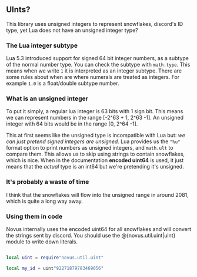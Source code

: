 ## UInts?

This library uses unsigned integers to represent snowflakes, discord's ID type,
yet Lua does not have an unsigned integer type?

### The Lua integer subtype

Lua 5.3 introduced support for signed 64 bit integer numbers, as a subtype of
the normal number type. You can check the subtype with `math.type`.
This means when we write `1` it is interpreted as an integer subtype.
There are some rules about when are where numerals are treated as integers.
For example `1.0` is a float/double subtype number.

### What is an unsigned integer

To put it simply, a regular lua integer is 63 bits with 1 sign bit. This means
we can represent numbers in the range [-2^63 + 1, 2^63 -1]. An unsigned integer with
64 bits would be in the range [0, 2^64 -1].


This at first seems like the unsigned type is incompatible with Lua but: *we can just pretend signed integers are unsigned*.
Lua provides us the `"%u"` format option to print numbers as unsigned integers, and
`math.ult` to compare them. This allows us to skip using strings to contain snowflakes,
which is nice. When in the documentation **encoded uint64** is used, it just means that
the *actual* type is an int64 but we're pretending it's unsigned.

### It's probably a waste of time
I think that the snowflakes will flow into the unsigned range in around 2081,
which is quite a long way away.

### Using them in code

Novus internally uses the encoded uint64 for all snowflakes and will convert the
strings sent by discord. You should use the @{novus.util.uint|uint} module to write down literals.

```lua

local uint = require"novus.util.uint"

local my_id = uint"92271879783469056"

```

